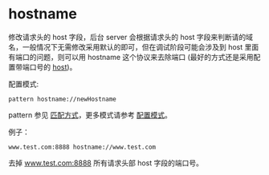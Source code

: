 # hostname

修改请求头的 host 字段，后台 server 会根据请求头的 host 字段来判断请的域名，一般情况下无需修改采用默认的即可，但在调试阶段可能会涉及到 host 里面有端口的问题，则可以用 hostname 这个协议来去除端口 (最好的方式还是采用配置带端口号的 [host](#rules_host))。

配置模式:

	pattern hostname://newHostname

pattern 参见 [匹配方式](#pattern)，更多模式请参考 [配置模式](#mode)。

例子：

	www.test.com:8888 hostname://www.test.com

去掉 www.test.com:8888 所有请求头部 host 字段的端口号。
